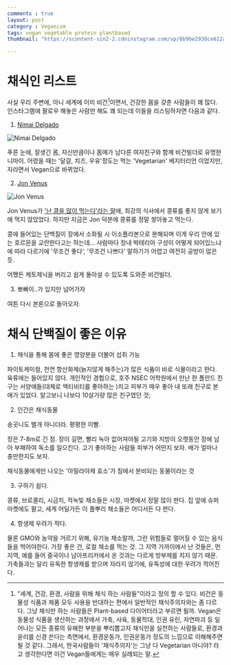 ```yaml
---
comments : true
layout: post
category : Veganism
tags: vegan vegetable protein plantbased
thumbnail: "https://scontent-sin2-2.cdninstagram.com/vp/6b9be2930ce612a963885d14b7431e89/5D0F03C0/t51.2885-15/e35/47581801_323181528283940_4634403341321352258_n.jpg?_nc_ht=scontent-sin2-2.cdninstagram.com&_nc_cat=108"

---
```


# 채식인 리스트

사실 우리 주변에, 아니 세계에 이미 비건[^비건]이면서,
건강한 몸을 갖춘 사람들이 꽤 많다.
인스타그램에 팔로우 해놓은 사람만 해도 꽤 되는데 이들을 리스팅하자면 다음과 같다.

1. [Nimai Delgado](https://www.instagram.com/nimai_delgado/)

![Nimai Delgado](https://qph.fs.quoracdn.net/main-qimg-a8b51c698cca3257c86206f9bd10abdf)

푸른 눈에, 잘생긴 몸, 자신만큼이나 몸매가 남다른 여자친구와 함께 비건빌더로 유명한 니마이.
어렸을 때는 '달걀, 치즈, 우유'정도는 먹는 'Vegetarian' 베지터리언 이었지만, 자라면서 Vegan으로 바뀌었다.

2. [Jon Venus](https://www.instagram.com/jonvenus/)

![Jon Venus](https://hips.hearstapps.com/hmg-prod.s3.amazonaws.com/images/701/vegan-bodybuilder-eats-1512481075.jpg)

Jon Venus가 <a href="https://www.youtube.com/watch?v=fuc7IDQk760">'난 콩을 많이 먹는다'라는 말</a>에, 최강의 식사에서 콩류를 좋지 않게 보기에 먹지 않았었다.
하지만 지금은 Jon 덕분에 콩류를 정말 쌓아놓고 먹는다.

콩에 들어있는 단백질이 장에서 소화될 시 이소플라본으로 분해되며 이게 우리 안에 있는 호르몬을 교란한다고는 하는데...
사람마다 장내 박테리아 구성이 어떻게 되어있느냐에 따라 다르기에 '무조건 좋다', '무조건 나쁘다' 말하기가 어렵고 여전히 공방이 많은 듯.

어쨌든 케토제닉을 버리고 쉽게 돌아설 수 있도록 도와준 비건빌더.

3. 뽀빠이..가 있지만 넘어가자


여튼 다시 본론으로 돌아오자.

# 채식 단백질이 좋은 이유

1. 채식을 통해 몸에 좋은 영양분을 더불어 섭취 가능

파이토케미컬, 천연 항산화제(늙지않게 해주는)가 많은 식품이 바로 식물이라고 한다. 육류에는 들어있지 않다.
개인적인 경험으로, 호주 NSEC 어학원에서 만난 한 폴란드 친구는 서양애들(대체로 엑티비티를 좋아하는 )치고 피부가 매우 좋아 내 또래 친구로 본 애가 있었다. 알고보니 나보다 10살가량 많은 친구였던 것;

2. 인간은 채식동물

송곳니도 별개 아니더라.
평평한 이빨.

장은 7-8m로 긴 점. 장이 길면, 빨리 녹아 없어져야될 고기와 지방이 오랫동안 장에 남아 부패하여 독소를 일으킨다. 고기 좋아하는 사람들 피부가 어떤지 보자. 배가 얼마나 충만한지도 보자.

채식동물에게만 나오는 '아밀라아제 효소'가 침에서 분비되는 동물이라는 것

3. 구하기 쉽다.

콩류, 브로콜리, 시금치, 적녹빛 채소들은 시장, 마켓에서 정말 많이 판다.
집 앞에 슈퍼마켓에도 팔고, 세계 어딜가든 이 풀뿌리 채소들은 어디서든 다 판다.

4. 항생제 우려가 적다.

물론 GMO와 농약을 거르기 위해, 유기농 채소랄까, 그런 위험들로 멀어질 수 있는 음식들을 먹어야한다.
가장 좋은 건, 로컬 채소를 먹는 것. 그 지역 가까이에서 난 것들은, 먼 지역, 예를 들어 중국이나 남아프리카에서 온 것과는 다르게 방부제를 치지 않기 때문.
가축들과는 달리 유독한 항생제를 받으며 자라지 않기에, 유독성에 대한 우려가 적어진다.



[^비건]: "세계, 건강, 환경, 사람을 위해 채식 하는 사람들"이라고 정의 할 수 있다. 비건은 동물성 식품과 제품 모두 사용을 반대하는 편에서 일반적인 채식주의자와는 좀 다르다. 그냥 채식만 하는 사람들은 Plant-based 다이어터라고 부르면 될까. Vegan은 동물성 식품을 생산하는 과정에서 가축, 사육, 동물학대, 인권 유린, 자연파괴 등 일어나는 모든 종류의 유해한 부분을 뿌리뽑고자 채식만을 실천하는 사람들로, 환경과 윤리를 신경 쓴다는 측면에서, 환경운동가, 인권운동가 정도의 느낌으로 이해해주면 될 것 같다. 그래서, 한국사람들이 '채식주의자'는 그냥 다 Vegetarian 아니야? 라고 생각한다면 이건 Vegan들에게는 매우 실례되는 말.

 